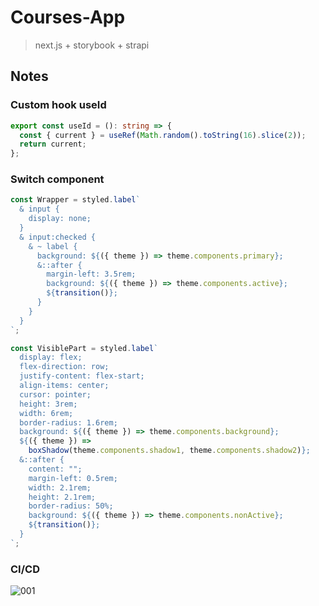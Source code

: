 # Courses-App

> next.js + storybook + strapi

## Notes

### Custom hook useId

```ts
export const useId = (): string => {
  const { current } = useRef(Math.random().toString(16).slice(2));
  return current;
};
```

### Switch component

```ts
const Wrapper = styled.label`
  & input {
    display: none;
  }
  & input:checked {
    & ~ label {
      background: ${({ theme }) => theme.components.primary};
      &::after {
        margin-left: 3.5rem;
        background: ${({ theme }) => theme.components.active};
        ${transition()};
      }
    }
  }
`;

const VisiblePart = styled.label`
  display: flex;
  flex-direction: row;
  justify-content: flex-start;
  align-items: center;
  cursor: pointer;
  height: 3rem;
  width: 6rem;
  border-radius: 1.6rem;
  background: ${({ theme }) => theme.components.background};
  ${({ theme }) =>
    boxShadow(theme.components.shadow1, theme.components.shadow2)};
  &::after {
    content: "";
    margin-left: 0.5rem;
    width: 2.1rem;
    height: 2.1rem;
    border-radius: 50%;
    background: ${({ theme }) => theme.components.nonActive};
    ${transition()};
  }
`;
```

### CI/CD

![001](https://user-images.githubusercontent.com/10555820/170835220-8c55f44c-ce1e-4948-b036-6994ea2e5fb7.png)

